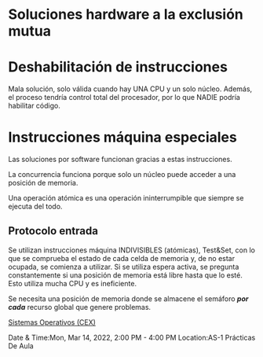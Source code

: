 

# Soluciones hardware a la exclusión mutua
# Deshabilitación de instrucciones

Mala solución, solo válida cuando hay UNA CPU y un solo núcleo. Además, el proceso tendría control total del procesador, por lo que NADIE podría habilitar código.


# Instrucciones máquina especiales

Las soluciones por software funcionan gracias a estas instrucciones.

La concurrencia funciona porque solo un núcleo puede acceder a una posición de memoria.

Una operación atómica es una operación ininterrumpible que siempre se ejecuta del todo.


## Protocolo entrada

Se utilizan instrucciones máquina INDIVISIBLES (atómicas), Test&Set, con lo que se comprueba el estado de cada celda de memoria y, de no estar ocupada, se comienza a utilizar.
Si se utiliza espera activa, se pregunta constantemente si una posición de memoria está libre hasta que lo esté. Esto utiliza mucha CPU y es ineficiente.

Se necesita una posición de memoria donde se almacene el semáforo **_por cada_** recurso global que genere problemas.



[Sistemas Operativos (CEX)](https://www.google.com/calendar/event?eid=XzhkOWxjZ3JmZHByNmFzams2NHJtMnBobmNncmoycDlwY2tybTRkOW03MG8zOGMxbDYwcW00Y3BsY29zM2dvaGc3MHEwIHVuZGVyc2NvcmViaXNAbQ)

Date & Time:Mon, Mar 14, 2022, 2:00 PM - 4:00 PM
Location:AS-1
Prácticas De Aula
